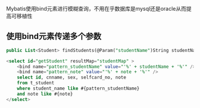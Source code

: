 Mybatis使用bind元素进行模糊查询，不用在乎数据库是mysql还是oracle从而提高可移植性

## 使用bind元素传递多个参数
```sql
public List<Student> findStudents(@Param("studentName")String studentName,@Param("note")String note)

<select id="getStudent" resultMap="studentMap" >
    <bind name="pattern_studentName" value="'%' + studentName + '%'" />
    <bind name="pattern_note" value="'%' + note + '%'" />
    select id, cnname, sex, selfcard_no, note
    from t_student
    where student_name like #{pattern_studentName}
    and note like #{note}
</select>
```

